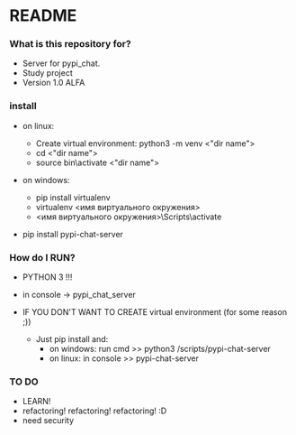 # README #

### What is this repository for? ###

* Server for pypi_chat.
* Study project
* Version 1.0 ALFA

### install ###

* on linux:
    * Create virtual environment: python3 -m venv <"dir name">
    * cd <"dir name">
    * source bin\activate <"dir name">

* on windows:
    * pip install virtualenv
    * virtualenv <имя виртуального окружения>
    * <имя виртуального окружения>\Scripts\activate

* pip install pypi-chat-server

### How do I RUN? ###
* PYTHON 3 !!!
* in console -> pypi_chat_server

* IF YOU DON'T WANT TO CREATE virtual environment (for some reason ;))
    * Just pip install and:
        * on windows: run cmd >> python3 <your python way>/scripts/pypi-chat-server
        * on linux: in console >> pypi-chat-server

### TO DO ###
* LEARN!
* refactoring! refactoring! refactoring! :D
* need security
